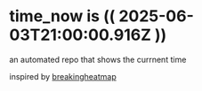 # time_now is (( 2025-06-03T21:00:00.916Z ))

an automated repo that shows the currnent time

inspired by [breakingheatmap](https://github.com/breakingheatmap/breakingheatmap)